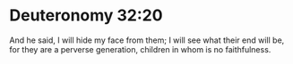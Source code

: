 # Deuteronomy 32:20

And he said, I will hide my face from them; I will see what their end will be, for they are a perverse generation, children in whom is no faithfulness.
